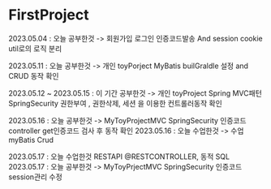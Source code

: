 # FirstProject


2023.05.04 : 오늘 공부한것 -> 회원가입 로그인 인증코드발송 And session cookie util로의 로직 분리 

2023.05.11 : 오늘 공부한것 -> 개인 toyPorject MyBatis builGraldle 설정 and CRUD 동작 확인 

2023.05.12 ~ 2023.05.15 : 이 기간 공부한것 -> 개인 toyProject Spring MVC패턴 SpringSecurity 권한부여 , 권한삭제, 세션 을 이용한 컨트롤러동작 확인 

2023.05.16 : 오늘 공부한것 -> MyToyProjectMVC SpringSecurity 인증코드 controller get인증코드 검사 후 동작 확인
2023.05.16 : 오늘 수업한것 -> 수업 myBatis Crud

2023.05.17 : 오늘 수업한것 RESTAPI @RESTCONTROLLER, 동적 SQL 
2023.05.17 : 오늘 공부한것 -> MyToyPrjectMVC SpringSecurity 인증코드 session관리 수정 
